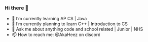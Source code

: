 ### Hi there 👋

- 🌱 I’m currently learning AP CS | Java
- 🔭 I’m currently planning to learn C++ | Introduction to CS
- 💬 Ask me about anything code and school related | Junior | NHS
- 📫 How to reach me: @AkaHeez on discord
<!--
**AkaHeez/AkaHeez** is a ✨ _special_ ✨ repository because its `README.md` (this file) appears on your GitHub profile.




